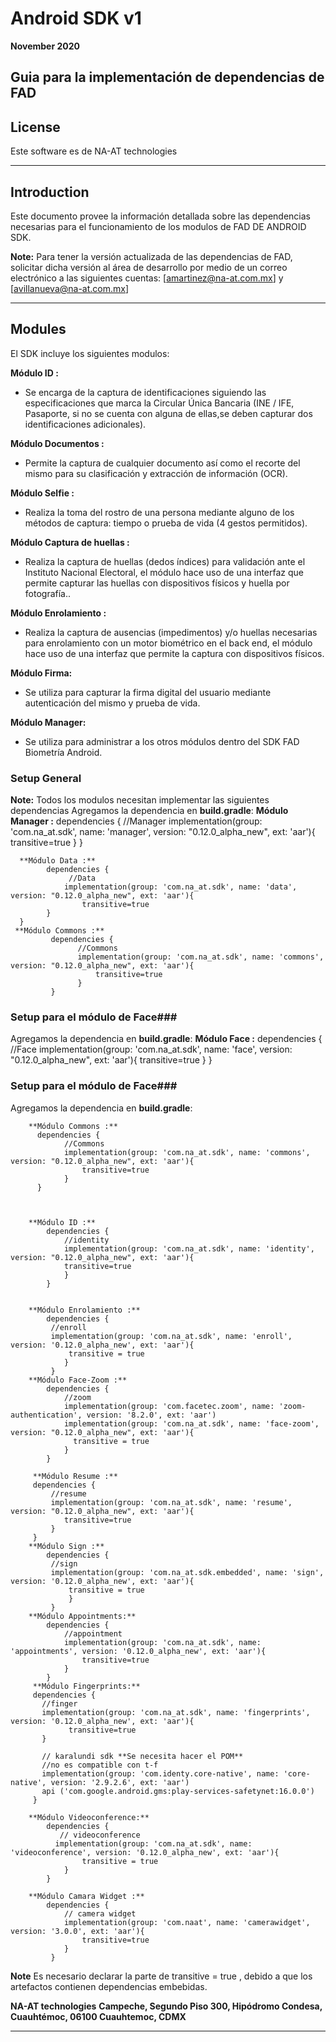 #  Android SDK v1
**November 2020**

Guia para la implementación de dependencias de FAD
----------

## License
Este software es de NA-AT technologies

----------

## Introduction ##

Este documento provee la información detallada sobre las dependencias necesarias para el funcionamiento de los modulos de FAD DE ANDROID SDK.

**Note:** Para tener la versión actualizada de las dependencias de FAD, solicitar dicha versión al área de desarrollo por medio de un correo electrónico a las siguientes cuentas:  [amartinez@na-at.com.mx] y [avillanueva@na-at.com.mx]


----------


## Modules ##

El SDK incluye los siguientes modulos:

**Módulo ID :**

- Se encarga  de la captura de identificaciones siguiendo las especificaciones que marca la Circular Única Bancaria (INE / IFE, Pasaporte, si no se cuenta con alguna de ellas,se deben capturar dos identificaciones adicionales).

**Módulo Documentos :**

- Permite la captura de cualquier documento así como el recorte del mismo para su clasificación y extracción de información (OCR).

**Módulo Selfie :**

- Realiza la toma del rostro de una persona mediante alguno de los métodos de captura: tiempo o prueba de vida (4 gestos permitidos).

**Módulo Captura de huellas :**

- Realiza la captura de huellas (dedos índices) para validación ante el Instituto Nacional Electoral, el módulo hace uso de una interfaz que permite capturar las huellas  con dispositivos físicos y huella por fotografía..

**Módulo Enrolamiento :**

- Realiza la captura de ausencias (impedimentos) y/o huellas necesarias para enrolamiento con un motor biométrico en el back end, el módulo  hace uso de una interfaz que permite la captura con dispositivos físicos.

**Módulo Firma:**
- Se utiliza para capturar la firma digital del usuario mediante autenticación del mismo y prueba de vida.


**Módulo Manager:**

- Se utiliza para administrar a los otros módulos dentro del SDK FAD Biometría Android.



### Setup General ###
**Note:** Todos los modulos necesitan implementar las siguientes dependencias
 Agregamos la dependencia en **build.gradle**:
        **Módulo Manager :**
            dependencies {
                //Manager
                implementation(group: 'com.na_at.sdk', name: 'manager', version: "0.12.0_alpha_new", ext: 'aar'){
                    transitive=true
            }
        }

      **Módulo Data :**
            dependencies {
                 //Data
                implementation(group: 'com.na_at.sdk', name: 'data', version: "0.12.0_alpha_new", ext: 'aar'){
                    transitive=true
            }
      }
     **Módulo Commons :**
             dependencies {
                   //Commons
                   implementation(group: 'com.na_at.sdk', name: 'commons', version: "0.12.0_alpha_new", ext: 'aar'){
                       transitive=true
                   }
             }

### Setup para el módulo de Face###
 Agregamos la dependencia en **build.gradle**:
        **Módulo Face :**
            dependencies {
            //Face
            implementation(group: 'com.na_at.sdk', name: 'face', version: "0.12.0_alpha_new", ext: 'aar'){
                transitive=true
            }
           }


### Setup para el módulo de Face###
 Agregamos la dependencia en **build.gradle**:





        **Módulo Commons :**
          dependencies {
                //Commons
                implementation(group: 'com.na_at.sdk', name: 'commons', version: "0.12.0_alpha_new", ext: 'aar'){
                    transitive=true
                }
          }



        **Módulo ID :**
            dependencies {
                //identity
                implementation(group: 'com.na_at.sdk', name: 'identity', version: "0.12.0_alpha_new", ext: 'aar'){
                transitive=true
                }
            }


        **Módulo Enrolamiento :**
            dependencies {
             //enroll
             implementation(group: 'com.na_at.sdk', name: 'enroll', version: '0.12.0_alpha_new', ext: 'aar'){
                 transitive = true
                }
             }
        **Módulo Face-Zoom :**
            dependencies {
                //zoom
                implementation(group: 'com.facetec.zoom', name: 'zoom-authentication', version: '8.2.0', ext: 'aar')
                implementation(group: 'com.na_at.sdk', name: 'face-zoom', version: "0.12.0_alpha_new", ext: 'aar'){
                  transitive = true
                }
            }

         **Módulo Resume :**
         dependencies {
             //resume
             implementation(group: 'com.na_at.sdk', name: 'resume', version: "0.12.0_alpha_new", ext: 'aar'){
                transitive=true
             }
         }
        **Módulo Sign :**
            dependencies {
             //sign
             implementation(group: 'com.na_at.sdk.embedded', name: 'sign', version: '0.12.0_alpha_new', ext: 'aar'){
                 transitive = true
                 }
             }
        **Módulo Appointments:**
            dependencies {
                //appointment
                implementation(group: 'com.na_at.sdk', name: 'appointments', version: '0.12.0_alpha_new', ext: 'aar'){
                    transitive=true
                }
            }
         **Módulo Fingerprints:**
         dependencies {
           //finger
           implementation(group: 'com.na_at.sdk', name: 'fingerprints', version: '0.12.0_alpha_new', ext: 'aar'){
                 transitive=true
           }

           // karalundi sdk **Se necesita hacer el POM**
           //no es compatible con t-f
           implementation(group: 'com.identy.core-native', name: 'core-native', version: '2.9.2.6', ext: 'aar')
           api ('com.google.android.gms:play-services-safetynet:16.0.0')
         }

        **Módulo Videoconference:**
            dependencies {
               // videoconference
              implementation(group: 'com.na_at.sdk', name: 'videoconference', version: '0.12.0_alpha_new', ext: 'aar'){
                    transitive = true
                }
            }

        **Módulo Camara Widget :**
            dependencies {
                // camera widget
                implementation(group: 'com.naat', name: 'camerawidget', version: '3.0.0', ext: 'aar'){
                    transitive=true
                }
             }


**Note** Es necesario declarar  la parte de transitive = true , debido a que los artefactos contienen dependencias embebidas.


**NA-AT technologies**  **Campeche, Segundo Piso 300, Hipódromo Condesa, Cuauhtémoc, 06100 Cuauhtemoc, CDMX**

----------------------------------------------------

